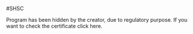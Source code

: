 #SHSC

Program has been hidden by the creator, due to regulatory purpose. If you want to check the certificate click here.